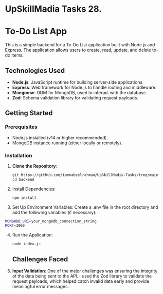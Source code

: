 # UpSkillMadia Tasks 28.

# To-Do List App

This is a simple backend for a To-Do List application built with Node.js and Express. The application allows users to create, read, update, and delete to-do items.

## Technologies Used

- **Node.js**: JavaScript runtime for building server-side applications.
- **Express**: Web framework for Node.js to handle routing and middleware.
- **Mongoose**: ODM for MongoDB, used to interact with the database.
- **Zod**: Schema validation library for validating request payloads.

## Getting Started

### Prerequisites

- Node.js installed (v14 or higher recommended).
- MongoDB instance running (either locally or remotely).

### Installation

1. **Clone the Repository**:
   ```bash
   git https://github.com/iamnabeelrahman/UpSkillMadia-Tasks/tree/main/Task%2028
   cd backend

2. Install Dependencies:
   ```bash
   npm install

3. Set Up Environment Variables: Create a .env file in the root directory and add the following variables (if necessary):
  ```bash
  MONGODB_URI=your_mongodb_connection_string
  PORT=3000
```

4. Run the Application:
   ``` bash
   node index.js
   ```

   ## Challenges Faced

1. **Input Validation**: One of the major challenges was ensuring the integrity of the data being sent to the API. I used the Zod library to validate the request payloads, which helped catch invalid data early and provide meaningful error messages.













